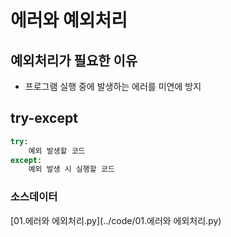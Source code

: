 # 에러와 예외처리

## 예외처리가 필요한 이유
- 프로그램 실행 중에 발생하는 에러를 미연에 방지

## try-except
```python
try:
    예외 발생할 코드
except:
    예외 발생 시 실행할 코드
```

### 소스데이터
[01.에러와 에외처리.py](../code/01.에러와 에외처리.py)